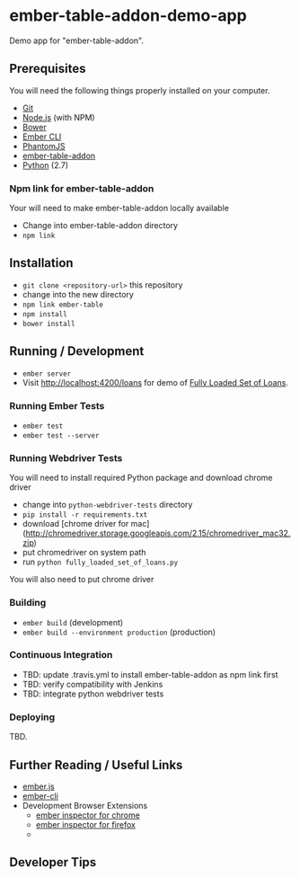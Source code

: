 # ember-table-addon-demo-app

Demo app for "ember-table-addon".

## Prerequisites

You will need the following things properly installed on your computer.

* [Git](http://git-scm.com/)
* [Node.js](http://nodejs.org/) (with NPM)
* [Bower](http://bower.io/)
* [Ember CLI](http://www.ember-cli.com/)
* [PhantomJS](http://phantomjs.org/)
* [ember-table-addon](https://github.com/hedgeserv/ember-table-addon)
* [Python](https://www.python.org/) (2.7)

### Npm link for ember-table-addon

Your will need to make ember-table-addon locally available

* Change into ember-table-addon directory
* `npm link`

## Installation
* `git clone <repository-url>` this repository
* change into the new directory
* `npm link ember-table`
* `npm install`
* `bower install`

## Running / Development

* `ember server`
* Visit [http://localhost:4200/loans](http://localhost:4200/loans) for demo of [Fully Loaded Set of Loans](https://github.com/hedgeserv/ember-table-addon-demo-app/wiki/Fully-Loaded-Set-of-Loans).


### Running Ember Tests

* `ember test`
* `ember test --server`

### Running Webdriver Tests

You will need to install required Python package and download chrome driver

* change into `python-webdriver-tests` directory
* `pip install -r requirements.txt`
* download [chrome driver for mac] (http://chromedriver.storage.googleapis.com/2.15/chromedriver_mac32.zip)
* put chromedriver on system path
* run `python fully_loaded_set_of_loans.py`

You will also need to put chrome driver  

### Building

* `ember build` (development)
* `ember build --environment production` (production)

### Continuous Integration

* TBD: update .travis.yml to install ember-table-addon as npm link first
* TBD: verify compatibility with Jenkins 
* TBD: integrate python webdriver tests

### Deploying

TBD.

## Further Reading / Useful Links

* [ember.js](http://emberjs.com/)
* [ember-cli](http://www.ember-cli.com/)
* Development Browser Extensions
  * [ember inspector for chrome](https://chrome.google.com/webstore/detail/ember-inspector/bmdblncegkenkacieihfhpjfppoconhi)
  * [ember inspector for firefox](https://addons.mozilla.org/en-US/firefox/addon/ember-inspector/)
  * 

## Developer Tips


